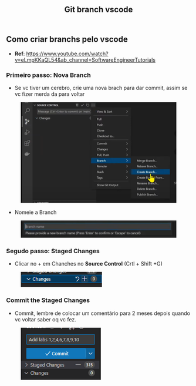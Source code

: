 <html>
	<head>
		<meta http-equiv="Content-Type" content="text/html; charset=utf-8"/>
		<title>Git branch vscode</title>
		<link rel="stylesheet" href="style.css">
	</head>
	<body>
		<article id="74d00a49-6d83-4130-8c09-ce74de126b6b" class="page serif">
<header><h1 class="page-title">Git branch vscode</h1></header><div class="page-body"><h2 id="3303ad38-771a-4ce8-b05a-85ed5945df1b" class="">Como criar branchs pelo vscode</h2><ul id="3f87bdab-07b5-4162-80af-0f818a674e38" class="bulleted-list"><li style="list-style-type:disc"><strong><strong><strong>Ref</strong></strong></strong>: <a href="https://www.youtube.com/watch?v=eLmpKKaQL54&amp;ab_channel=SoftwareEngineerTutorials">https://www.youtube.com/watch?v=eLmpKKaQL54&amp;ab_channel=SoftwareEngineerTutorials</a></li></ul><h3 id="0baaf1fd-ead0-4e2f-809b-0cc1549eb4ea" class="">Primeiro passo: Nova Branch</h3><ul id="bfc5b714-d824-4e9d-8add-b22306fa8a8d" class="bulleted-list"><li style="list-style-type:disc">Se vc tiver um cerebro, crie uma nova brach para dar commit, assim se vc fizer merda da para voltar</li></ul><figure id="5584883d-bb5b-447a-bf4f-186f9668af58" class="image"><a href="Git%20branch%20vscode%2074d00a496d8341308c09ce74de126b6b/Untitled.png"><img style="width:528px" src="Git%20branch%20vscode%2074d00a496d8341308c09ce74de126b6b/Untitled.png"/></a></figure><ul id="814efc64-c4e8-41f5-a2c7-0fb074e6e334" class="bulleted-list"><li style="list-style-type:disc">Nomeie a Branch </li></ul><figure id="97c0325c-17ac-46f1-bfc2-d6fc52f95d9f" class="image"><a href="Git%20branch%20vscode%2074d00a496d8341308c09ce74de126b6b/Untitled%201.png"><img style="width:576px" src="Git%20branch%20vscode%2074d00a496d8341308c09ce74de126b6b/Untitled%201.png"/></a></figure><h3 id="dbb23b21-e6b6-43bc-a1ee-0bfc99da3ee7" class="">Segudo passo: Staged Changes</h3><ul id="afd5a0e8-0715-4a1c-8fbc-5db76b0adbb0" class="bulleted-list"><li style="list-style-type:disc">Clicar no + em Chanches no <strong><strong><strong><strong><strong><strong><strong><strong><strong><strong><strong><strong><strong>Source Control</strong></strong></strong></strong></strong></strong></strong></strong></strong></strong></strong></strong></strong> (Crtl + Shift +G)</li></ul><figure id="01f4871d-1063-49af-8d51-6c85d00938e7" class="image"><a href="Git%20branch%20vscode%2074d00a496d8341308c09ce74de126b6b/Untitled%202.png"><img style="width:221px" src="Git%20branch%20vscode%2074d00a496d8341308c09ce74de126b6b/Untitled%202.png"/></a></figure><h3 id="74b67689-afae-4224-b802-8a2d51108f77" class="">Commit the Staged Changes</h3><ul id="1295c780-20d5-474c-a1e2-8112da5bf43c" class="bulleted-list"><li style="list-style-type:disc">Commit, lembre de colocar um comentário para 2 meses depois quando vc voltar saber oq vc fez.</li></ul><figure id="4973f5f8-03f3-4f6c-b9d2-624c69d5de1a" class="image"><a href="Git%20branch%20vscode%2074d00a496d8341308c09ce74de126b6b/Untitled%203.png"><img style="width:218px" src="Git%20branch%20vscode%2074d00a496d8341308c09ce74de126b6b/Untitled%203.png"/></a></figure></div></article>
	</body>
</html>

